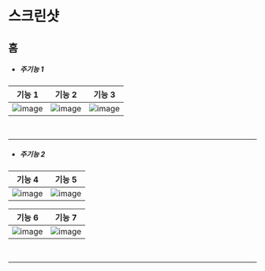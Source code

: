 # 스크린샷

## 홈

- <h5>주기능 1</h5>

| 기능 1 | 기능 2 | 기능 3 |
|:----:|:----:|:----:|
|![image](./image/image_name.png)|![image](./image/image_name.png)|![image](./image/image_name.png)|

<br/>
<hr>

- <h5>주기능 2</h5>

| 기능 4 | 기능 5 |
|:----:|:----:|
|![image](./image/image_name.png)|![image](./image/image_name.png)|

| 기능 6 | 기능 7 |
|:----:|:----:|
|![image](./image/image_name.png)|![image](./image/image_name.png)|

<br/>
<hr>

<br/>
